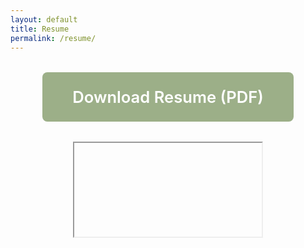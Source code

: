 ```yaml
---
layout: default
title: Resume
permalink: /resume/
---
```


<style>
.resume-container {
  max-width: 900px;
  margin: 0 auto;
  text-align: center;
}

.download-btn {
  margin: 2rem 0;
}

.download-btn a {
  display: inline-block;
  background-color: #9CAF88;
  color: white;
  padding: 1.5rem 3rem;
  border-radius: 8px;
  text-decoration: none;
  font-size: 1.6rem;
  font-weight: 600;
  transition: background-color 0.3s ease;
}

.download-btn a:hover {
  background-color: #8B9A77;
}

.pdf-viewer {
  width: 100%;
  height: 1000px;
  border: none;
  box-shadow: 0 4px 12px rgba(0,0,0,0.1);
  border-radius: 8px;
  margin: 2rem 0;
}
</style>

<div class="resume-container">
  
  <div class="download-btn">
    <a href="{{ '/assets/resume.pdf' | relative_url }}" download>Download Resume (PDF)</a>
  </div>

  <iframe